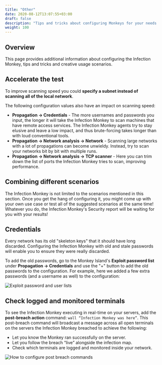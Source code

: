 ```yaml
---
title: "Other"
date: 2020-08-12T13:07:55+03:00
draft: false
description: "Tips and tricks about configuring Monkeys for your needs."
weight: 100
---
```


## Overview
This page provides additional information about configuring the Infection
Monkey, tips and tricks and creative usage scenarios.

## Accelerate the test

To improve scanning speed you could **specify a subnet instead of scanning all
of the local network**.

The following configuration values also have an impact on scanning speed:
- **Propagation -> Credentials** - The more usernames and passwords you input,
  the longer it will take the Infection Monkey to scan machines that have
  remote access services. The Infection Monkey agents try to stay elusive and
  leave a low impact, and thus brute-forcing takes longer than with loud
  conventional tools.
- **Propagation -> Network analysis -> Network** - Scanning large networks with
  a lot of propagations can become unwieldy. Instead, try to scan your networks
  bit by bit with multiple runs.
- **Propagation -> Network analysis -> TCP scanner** - Here you can trim down
  the list of ports the Infection Monkey tries to scan, improving performance.

## Combining different scenarios

The Infection Monkey is not limited to the scenarios mentioned in this section.
Once you get the hang of configuring it, you might come up with your own use
case or test all of the suggested scenarios at the same time! Whatever you do,
the Infection Monkey's Security report will be waiting for you with your
results!

## Credentials

Every network has its old "skeleton keys" that it should have long discarded.
Configuring the Infection Monkey with old and stale passwords will enable you
to ensure they were really discarded.

To add the old passwords, go to the Monkey Island's **Exploit password list**
under **Propagation -> Credentials** and use the "+" button to add the old
passwords to the configuration. For example, here we added a few extra
passwords (and a username as well) to the configuration:

![Exploit password and user
lists](/images/usage/scenarios/user-password-lists.png "Exploit password and
user lists")

## Check logged and monitored terminals

To see the Infection Monkey executing in real-time on your servers, add the
**post-breach action** command:
`wall “Infection Monkey was here”`. This post-breach command will broadcast a
message across all open terminals on the servers the Infection Monkey breached
to achieve the following:
- Let you know the Monkey ran successfully on the server.
- Let you follow the breach “live” alongside the infection map.
- Check which terminals are logged and monitored inside your network.

![How to configure post breach
commands](/images/usage/scenarios/pba-example.png "How to configure post breach
commands.")
